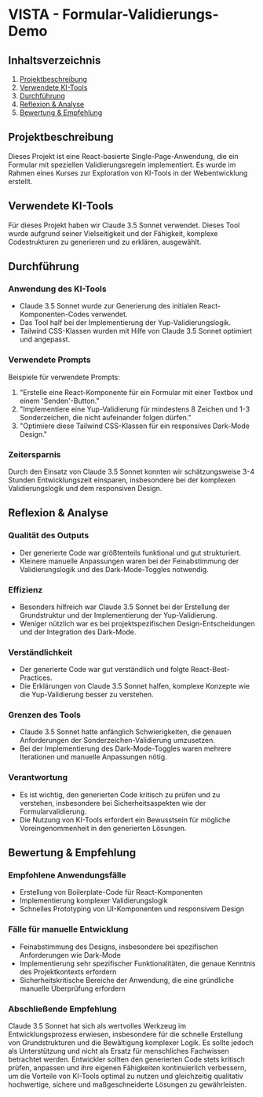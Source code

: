# VISTA - Formular-Validierungs-Demo

## Inhaltsverzeichnis
1. [Projektbeschreibung](#projektbeschreibung)
2. [Verwendete KI-Tools](#verwendete-ki-tools)
3. [Durchführung](#durchführung)
4. [Reflexion & Analyse](#reflexion--analyse)
5. [Bewertung & Empfehlung](#bewertung--empfehlung)

## Projektbeschreibung
Dieses Projekt ist eine React-basierte Single-Page-Anwendung, die ein Formular mit speziellen Validierungsregeln implementiert. Es wurde im Rahmen eines Kurses zur Exploration von KI-Tools in der Webentwicklung erstellt.

## Verwendete KI-Tools
Für dieses Projekt haben wir Claude 3.5 Sonnet verwendet. Dieses Tool wurde aufgrund seiner Vielseitigkeit und der Fähigkeit, komplexe Codestrukturen zu generieren und zu erklären, ausgewählt.

## Durchführung
### Anwendung des KI-Tools
- Claude 3.5 Sonnet wurde zur Generierung des initialen React-Komponenten-Codes verwendet.
- Das Tool half bei der Implementierung der Yup-Validierungslogik.
- Tailwind CSS-Klassen wurden mit Hilfe von Claude 3.5 Sonnet optimiert und angepasst.

### Verwendete Prompts
Beispiele für verwendete Prompts:
1. "Erstelle eine React-Komponente für ein Formular mit einer Textbox und einem 'Senden'-Button."
2. "Implementiere eine Yup-Validierung für mindestens 8 Zeichen und 1-3 Sonderzeichen, die nicht aufeinander folgen dürfen."
3. "Optimiere diese Tailwind CSS-Klassen für ein responsives Dark-Mode Design."

### Zeitersparnis
Durch den Einsatz von Claude 3.5 Sonnet konnten wir schätzungsweise 3-4 Stunden Entwicklungszeit einsparen, insbesondere bei der komplexen Validierungslogik und dem responsiven Design.

## Reflexion & Analyse
### Qualität des Outputs
- Der generierte Code war größtenteils funktional und gut strukturiert.
- Kleinere manuelle Anpassungen waren bei der Feinabstimmung der Validierungslogik und des Dark-Mode-Toggles notwendig.

### Effizienz
- Besonders hilfreich war Claude 3.5 Sonnet bei der Erstellung der Grundstruktur und der Implementierung der Yup-Validierung.
- Weniger nützlich war es bei projektspezifischen Design-Entscheidungen und der Integration des Dark-Mode.

### Verständlichkeit
- Der generierte Code war gut verständlich und folgte React-Best-Practices.
- Die Erklärungen von Claude 3.5 Sonnet halfen, komplexe Konzepte wie die Yup-Validierung besser zu verstehen.

### Grenzen des Tools
- Claude 3.5 Sonnet hatte anfänglich Schwierigkeiten, die genauen Anforderungen der Sonderzeichen-Validierung umzusetzen.
- Bei der Implementierung des Dark-Mode-Toggles waren mehrere Iterationen und manuelle Anpassungen nötig.

### Verantwortung
- Es ist wichtig, den generierten Code kritisch zu prüfen und zu verstehen, insbesondere bei Sicherheitsaspekten wie der Formularvalidierung.
- Die Nutzung von KI-Tools erfordert ein Bewusstsein für mögliche Voreingenommenheit in den generierten Lösungen.

## Bewertung & Empfehlung
### Empfohlene Anwendungsfälle
- Erstellung von Boilerplate-Code für React-Komponenten
- Implementierung komplexer Validierungslogik
- Schnelles Prototyping von UI-Komponenten und responsivem Design

### Fälle für manuelle Entwicklung
- Feinabstimmung des Designs, insbesondere bei spezifischen Anforderungen wie Dark-Mode
- Implementierung sehr spezifischer Funktionalitäten, die genaue Kenntnis des Projektkontexts erfordern
- Sicherheitskritische Bereiche der Anwendung, die eine gründliche manuelle Überprüfung erfordern

### Abschließende Empfehlung
Claude 3.5 Sonnet hat sich als wertvolles Werkzeug im Entwicklungsprozess erwiesen, insbesondere für die schnelle Erstellung von Grundstrukturen und die Bewältigung komplexer Logik. Es sollte jedoch als Unterstützung und nicht als Ersatz für menschliches Fachwissen betrachtet werden. Entwickler sollten den generierten Code stets kritisch prüfen, anpassen und ihre eigenen Fähigkeiten kontinuierlich verbessern, um die Vorteile von KI-Tools optimal zu nutzen und gleichzeitig qualitativ hochwertige, sichere und maßgeschneiderte Lösungen zu gewährleisten.
